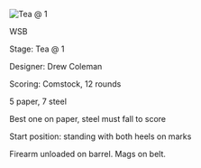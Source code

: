 ![Tea @ 1](https://github.com/bagellord/USPSA-Stages/blob/master/11-15%20rounds/Tea%20at%201%20-%2012%20rounds%20-%20Comstock/Tea%20at%201.png)

WSB

Stage: Tea @ 1

Designer: Drew Coleman

Scoring: Comstock, 12 rounds

5 paper, 7 steel

Best one on paper, steel must fall to score

Start position: standing with both heels on marks

Firearm unloaded on barrel. Mags on belt.
